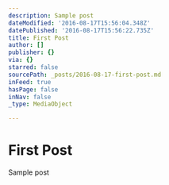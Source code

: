 ```yaml
---
description: Sample post
dateModified: '2016-08-17T15:56:04.348Z'
datePublished: '2016-08-17T15:56:22.735Z'
title: First Post
author: []
publisher: {}
via: {}
starred: false
sourcePath: _posts/2016-08-17-first-post.md
inFeed: true
hasPage: false
inNav: false
_type: MediaObject

---
```

# First Post

Sample post